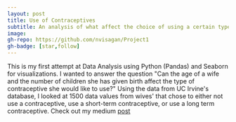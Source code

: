 ```yaml
---
layout: post
title: Use of Contraceptives
subtitle: An analysis of what affect the choice of using a certain type of contraceptive
image:
gh-repo: https://github.com/nvisagan/Project1
gh-badge: [star,follow]
--- 
```

This is my first attempt at Data Analysis using Python (Pandas) and Seaborn for visualizations. I wanted to answer the question "Can the age of a wife and the number of children she has given birth affect the type of contraceptive she would like to use?" 
Using the data from UC Irvine's database, I looked at 1500 data values from wives' that chose to either not use a contraceptive, use a short-term contraceptive, or use a long term contraceptive. 
Check out my medium [post](https://medium.com/@navo17/the-use-of-contraceptives-45c8d4e4fec1)

